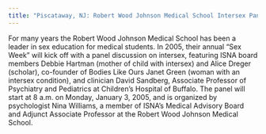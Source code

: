 ```yaml
---
title: "Piscataway, NJ: Robert Wood Johnson Medical School Intersex Panel"
---
```


For many years the Robert Wood Johnson Medical School has been a leader in sex education for medical students. In 2005, their annual &#8220;Sex Week&#8221; will kick off with a panel discussion on intersex, featuring <span class="caps">ISNA</span> board members Debbie Hartman (mother of child with intersex) and Alice Dreger (scholar), co-founder of Bodies Like Ours Janet Green (woman with an intersex condition), and clinician David Sandberg, Associate Professor of Psychiatry and Pediatrics at Children&#8217;s Hospital of Buffalo. The panel will start at 8 a.m. on Monday, January 3, 2005, and is organized by psychologist Nina Williams, a member of <span class="caps">ISNA</span>&#8217;s Medical Advisory Board and Adjunct Associate Professor at the Robert Wood Johnson Medical School.